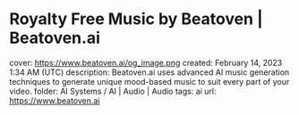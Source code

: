 # Royalty Free Music by Beatoven | Beatoven.ai

cover: https://www.beatoven.ai/og_image.png
created: February 14, 2023 1:34 AM (UTC)
description: Beatoven.ai uses advanced AI music generation techniques to generate unique mood-based music to suit every part of your video.
folder: AI Systems / AI | Audio | Audio
tags: ai
url: https://www.beatoven.ai